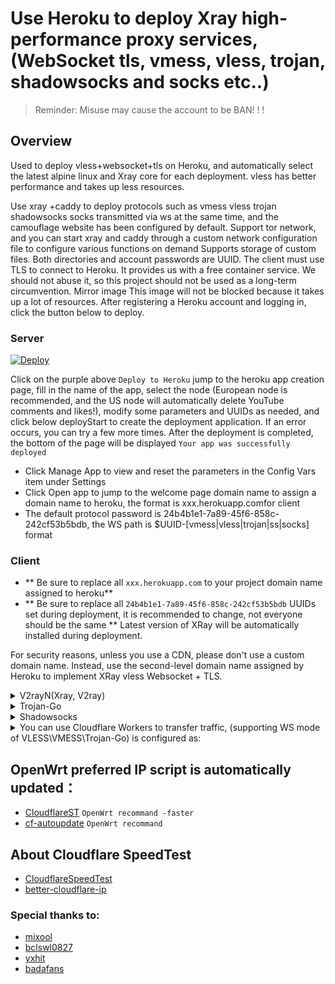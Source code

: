 # Use Heroku to deploy Xray high-performance proxy services, (WebSocket tls, vmess, vless, trojan, shadowsocks and socks etc..)
> Reminder: Misuse may cause the account to be BAN! ! !

## Overview
Used to deploy vless+websocket+tls on Heroku, and automatically select the latest alpine linux and Xray core for each deployment.
vless has better performance and takes up less resources.

Use xray +caddy to deploy protocols such as vmess vless trojan shadowsocks socks transmitted via ws at the same time, and the camouflage website has been configured by default.
Support tor network, and you can start xray and caddy through a custom network configuration file to configure various functions on demand
Supports storage of custom files. Both directories and account passwords are UUID. The client must use TLS to connect to
Heroku. It provides us with a free container service. We should not abuse it, so this project should not be used as a long-term circumvention.
Mirror image
This image will not be blocked because it takes up a lot of resources. After registering a Heroku account and logging in, click the button below to deploy.

### Server

[![Deploy](https://www.herokucdn.com/deploy/button.png)](https://dashboard.heroku.com/new?template=https://github.com/dashuaiXXX/HAerokuXAray) 

Click on the purple above `Deploy to Heroku` jump to the heroku app creation page, fill in the name of the app, select the node (European node is recommended, and the US node will automatically delete YouTube comments and likes!), modify some parameters and UUIDs as needed, and click below deployStart to create the deployment application.
If an error occurs, you can try a few more times. After the deployment is completed, the bottom of the page will be displayed `Your app was successfully deployed`

* Click Manage App to view and reset the parameters in the Config Vars item under Settings
* Click Open app to jump to the welcome page domain name to assign a domain name to heroku, the format is xxx.herokuapp.comfor client
* The default protocol password is 24b4b1e1-7a89-45f6-858c-242cf53b5bdb, the WS path is $UUID-[vmess|vless|trojan|ss|socks] format

### Client
* ** Be sure to replace all `xxx.herokuapp.com` to your project domain name assigned to heroku**
* ** Be sure to replace all `24b4b1e1-7a89-45f6-858c-242cf53b5bdb` UUIDs set during deployment, it is recommended to change, not everyone should be the same **
Latest version of XRay will be automatically installed during deployment.

For security reasons, unless you use a CDN, please don't use a custom domain name. Instead, use the second-level domain name assigned by Heroku to implement XRay vless Websocket + TLS.

<details>
<summary>V2rayN(Xray, V2ray)</summary>

```bash
* Client download：https://github.com/2dust/v2rayN/releases
* Proxy protocol：vless or vmess
* Address：xxx.herokuapp.com
* Port：443
* Default UUID：24b4b1e1-7a89-45f6-858c-242cf53b5bdb
* vmess alter ID：0
* encryption：none
* transmission protocol：ws
* camouflage type：none
* camouflage domain name：xxx.workers.dev ((CF Workers url)
* path：/24b4b1e1-7a89-45f6-858c-242cf53b5bdb-vless // default - vless (/custom UUID-vless), if you wanna use vmess (/custom UUID-vmess)
* Underlying transmission security：tls
* allow inscure：false
```
</details>

<details>
<summary>Trojan-Go</summary>

```bash
* Client download: https://github.com/p4gefau1t/trojan-go/releases
{
    "run_type": "client",
    "local_addr": "127.0.0.1",
    "local_port": 1080,
    "remote_addr": "xxx.herokuapp.com",
    "remote_port": 443,
    "password": [
        "24b4b1e1-7a89-45f6-858c-242cf53b5bdb"
    ],
    "websocket": {
        "enabled": true,
        "path": "/24b4b1e1-7a89-45f6-858c-242cf53b5bdb-trojan",
        "host": "xxx.herokuapp.com"
    }
}
```
</details>

<details>
<summary>Shadowsocks</summary>

```bash
* Client download：https://github.com/shadowsocks/shadowsocks-windows/releases/
* Server address: xxx.herokuapp.com
* Port: 443
* Password：24b4b1e1-7a89-45f6-858c-242cf53b5bdb
* Encryption：chacha20-ietf-poly1305
* Plug-in：xray-plugin_windows_amd64.exe  //You need to download and unzip the plugin - https://github.com/shadowsocks/xray-plugin/releases and place it in the same directory
* Plugin options: tls; host= xxx.herokuapp.com; path= /24b4b1e1-7a89-45f6-858c-242cf53b5bdb-ss // (/custom UUID-ss)
```
</details>

<details>
<summary>You can use Cloudflare Workers to transfer traffic, (supporting WS mode of VLESS\VMESS\Trojan-Go) is configured as:</summary>

```js
const SingleDay = 'xxx.herokuapp.com'
const DoubleDay = 'xxx.herokuapp.com'
addEventListener(
    "fetch",event => {
    
        let nd = new Date();
        if (nd.getDate()%2) {
            host = SingleDay
        } else {
            host = DoubleDay
        }
        
        let url=new URL(event.request.url);
        url.hostname=host;
        let request=new Request(url,event.request);
        event. respondWith(
            fetch(request)
        )
    }
)
```
</details>

## OpenWrt preferred IP script is automatically updated：

* [CloudflareST](https://github.com/Lbingyi/CloudflareST) `OpenWrt recommand -faster`
* [cf-autoupdate](https://github.com/Lbingyi/cf-autoupdate) `OpenWrt recommand`

## About Cloudflare SpeedTest

* [CloudflareSpeedTest](https://github.com/XIU2/CloudflareSpeedTest)
*  [better-cloudflare-ip](https://github.com/badafans/better-cloudflare-ip)

### Special thanks to:

* [mixool](https://github.com/mixool/)
* [bclswl0827](https://github.com/bclswl0827/v2ray-heroku)
* [yxhit](https://github.com/yxhit)
* [badafans](https://github.com/badafans/better-cloudflare-ip/tree/20201208)
